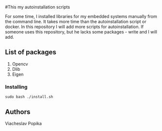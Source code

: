 #This my autoinstallation scripts

For some time, I installed libraries for my embedded systems manually from the command line. It takes more time than the autoinstallation script or docker. In this repository I will add more scripts for autoinstallation. If someone uses this repository, but he lacks some packages - write and I will add.

## List of packages

1. Opencv
2. Dlib
3. Eigen

### Installing


```
sudo bash ./install.sh
```

## Authors

Viacheslav Popika
